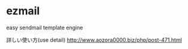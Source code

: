ezmail
======

easy sendmail template engine

詳しい使い方(use detail)
http://www.aozora0000.biz/php/post-471.html
